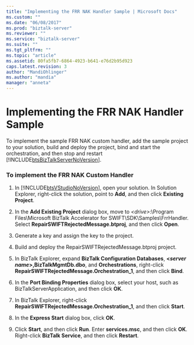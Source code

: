 ```yaml
---
title: "Implementing the FRR NAK Handler Sample | Microsoft Docs"
ms.custom: ""
ms.date: "06/08/2017"
ms.prod: "biztalk-server"
ms.reviewer: ""
ms.service: "biztalk-server"
ms.suite: ""
ms.tgt_pltfrm: ""
ms.topic: "article"
ms.assetid: 80fa5fb7-6864-4923-b641-e76d2b95d923
caps.latest.revision: 3
author: "MandiOhlinger"
ms.author: "mandia"
manager: "anneta"
---
```

# Implementing the FRR NAK Handler Sample
To implement the sample FRR NAK custom handler, add the sample project to your solution, build and deploy the project, bind and start the orchestration, and then stop and restart [!INCLUDE[btsBizTalkServerNoVersion](../../includes/btsbiztalkservernoversion-md.md)].  
  
### To implement the FRR NAK Custom Handler  
  
1.  In [!INCLUDE[btsVStudioNoVersion](../../includes/btsvstudionoversion-md.md)], open your solution. In Solution Explorer, right-click the solution, point to **Add**, and then click **Existing Project**.  
  
2.  In the **Add Existing Project** dialog box, move to *\<drive>*:\Program Files\Microsoft BizTalk Accelerator for SWIFT\SDK\Samples\FrrHandler. Select **RepairSWIFTRejectedMessage.btproj**, and then click **Open**.  
  
3.  Generate a key and assign the key to the project.  
  
4.  Build and deploy the RepairSWIFTRejectedMessage.btproj project.  
  
5.  In BizTalk Explorer, expand **BizTalk Configuration Databases**, **\<*server name*>,BizTalkMgmtDb.dbo**, and **Orchestrations**, right-click **RepairSWIFTRejectedMessage.Orchestration_1**, and then click **Bind**.  
  
6.  In the **Port Binding Properties** dialog box, select your host, such as BizTalkServerApplication, and then click **OK**.  
  
7.  In BizTalk Explorer, right-click **RepairSWIFTRejectedMessage.Orchestration_1**, and then click **Start**.  
  
8.  In the **Express Start** dialog box, click **OK**.  
  
9. Click **Start**, and then click **Run**. Enter **services.msc**, and then click **OK**. Right-click **BizTalk Service**, and then click **Restart**.